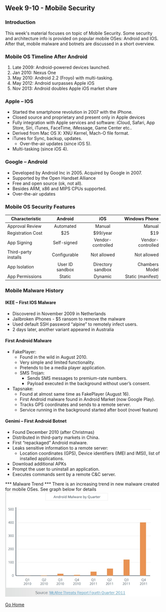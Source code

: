 ## Week 9-10 - Mobile Security           
### Introduction
This week's material focuses on topic of Mobile Security. Some security and architecture
info is provided on popular mobile OSes: Android and IOS. After that, mobile malware and botnets
are discussed in a short overview.  


### Mobile OS Timeline After Android
1.	Late 2009: Android-powered devices launched.
2.	Jan 2010: Nexus One
3.	May 2010:  Android 2.2 (Froyo) with multi-tasking.
4.	May 2012:  Android surpasses Apple iOS
5.	Nov  2013:  Android doubles Apple iOS market share 

### Apple – IOS
*	Started the smartphone revolution in 2007 with the iPhone.
*	Closed source and proprietary and present only in Apple devices 
*	Fully integration with Apple services and software: iCloud, Safari, App Store, Siri, iTunes, FaceTime, iMessage, Game Center etc..
*	Derived from Mac OS X:	XNU Kernel, Mach-O file format.
*	iTunes for Sync, backup, updates.
    *	Over-the-air updates (since iOS 5).
*	Multi-tasking (since iOS 4).

### Google – Android
*	Developed by Android Inc in 2005. Acquired by Google in 2007.
*	Supported by the Open Handset Alliance 
*	Free and open source (ok, not all).
*	Besides ARM, x86 and MIPS CPUs supported.
*	Over-the-air updates

### Mobile OS Security Features
|Characteristic         |	Android 	    |  iOS 	              |Windows Phone        |
|-----------------------|:-----------------:|:-------------------:|--------------------:|
|Approval Review        |	Automated       | 	Manual            |	Manual              |
|Registration Cost      | 	$25 	        | $99/year 	          |   $19               |
|App Signing 	        |Self-signed        | Vendor-controlled   |	Vendor-controlled   |
|Third-party installs 	|Configurable  	    |  Not allowed 	      | Not allowed         |
|App Isolation 	        | User ID sandbox   |  Directory sandbox  |    Chambers Model   |
|App Permissions        | 	Static          | 	Dynamic           | Static (manifest)   |

### Mobile Malware History
#### IKEE – First IOS Malware
*	Discovered in November 2009 in Netherlands
*	Jailbroken iPhones - $5 ransom to remove the malware
*	Used default SSH password “alpine” to remotely infect users.
*	2 days later, another variant appeared in Australia

#### First Android Malware
*	FakePlayer:
    *	Found in the wild in August 2010.
    *	Very simple and limited functionality.
    *	Pretends to be a media player application.
    *	SMS Trojan: 
        *	Sends SMS messages to premium-rate numbers.
        *	Payload executed in the background without user’s consent.
*	Tapsnake:
    *	Found at almost same time as FakePlayer (August 16).
    *	First Android malware found in Android Market (now Google Play).
    *	Tracks GPS coordinates and sends to a remote server.
    *	Service running in the background started after boot (novel feature)

#### Genimi – First Android Botnet
*	Found December 2010 (after Christmas) 
*	Distributed in third-party markets in China.
*	First “repackaged” Android malware.
*	Leaks sensitive information to a remote server:
    *	Location coordinates (GPS), Device identifiers (IMEI and IMSI), list of installed applications.
*	Download additional APKs
*	Prompt the user to uninstall an application.
*	Executes commands sent by a remote C&C server.

*** Malware Trend ***
There is an increasing trend in new malware created for mobile OSes. See graph below for details
![alt text](../images/w9_malware_trends.jpg "Malware trend")


[Go Home](../index.md) 
